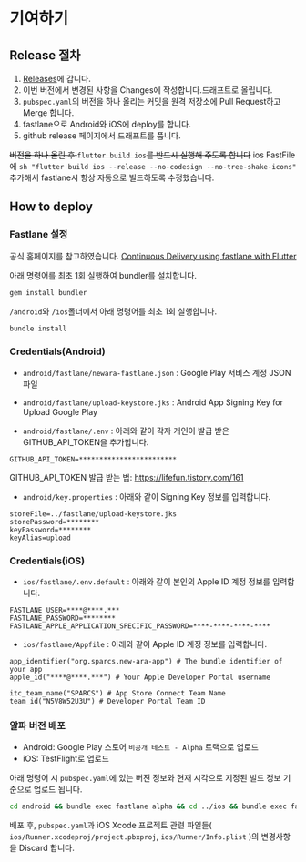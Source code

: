# 기여하기

## Release 절차

1. [Releases](https://github.com/sparcs-kaist/new-ara-app/releases)에 갑니다.
2. 이번 버전에서 변경된 사항을 Changes에 작성합니다.드래프트로 올립니다.
3. `pubspec.yaml`의 버전을 하나 올리는 커밋을 원격 저장소에 Pull Request하고 Merge 합니다.
4. fastlane으로 Android와 iOS에 deploy를 합니다.
5. github release 페이지에서 드래프트를 풉니다.

~~버전을 하나 올린 후 `flutter build ios`를 반드시 실행해 주도록 합니다~~
ios FastFile에 `sh "flutter build ios --release --no-codesign --no-tree-shake-icons"` 추가해서 fastlane시 항상 자동으로 빌드하도록 수정했습니다.

## How to deploy

### Fastlane 설정

공식 홈페이지를 참고하였습니다.
[Continuous Delivery using fastlane with Flutter](https://flutter.io/docs/deployment/fastlane-cd)

아래 명령어를 최초 1회 실행하여 bundler를 설치합니다.

```bash
gem install bundler
```

`/android`와 `/ios`폴더에서 아래 명령어를 최초 1회 실행합니다.

```bash
bundle install
```

### Credentials(Android)

- `android/fastlane/newara-fastlane.json` : Google Play 서비스 계정 JSON 파일

- `android/fastlane/upload-keystore.jks` : Android App Signing Key for Upload Google Play

- `android/fastlane/.env` : 아래와 같이 각자 개인이 발급 받은 GITHUB_API_TOKEN을 추가합니다. 

```env
GITHUB_API_TOKEN=************************
```
GITHUB_API_TOKEN 발급 받는 법: https://lifefun.tistory.com/161


- `android/key.properties` : 아래와 같이 Signing Key 정보를 입력합니다.

```env
storeFile=../fastlane/upload-keystore.jks
storePassword=********
keyPassword=********
keyAlias=upload
```

### Credentials(iOS)
- `ios/fastlane/.env.default` : 아래와 같이 본인의 Apple ID 계정 정보를 입력합니다.

```env
FASTLANE_USER=****@****.***
FASTLANE_PASSWORD=********
FASTLANE_APPLE_APPLICATION_SPECIFIC_PASSWORD=****-****-****-****
```

- `ios/fastlane/Appfile` : 아래와 같이 Apple ID 계정 정보를 입력합니다.
```env
app_identifier("org.sparcs.new-ara-app") # The bundle identifier of your app
apple_id("****@****.***") # Your Apple Developer Portal username

itc_team_name("SPARCS") # App Store Connect Team Name
team_id("N5V8W52U3U") # Developer Portal Team ID
```


### 알파 버전 배포

- Android: Google Play 스토어 `비공개 테스트 - Alpha` 트랙으로 업로드
- iOS: TestFlight로 업로드

아래 명령어 시 `pubspec.yaml`에 있는 버젼 정보와 현재 시각으로 지정된 빌드 정보 기준으로 업로드 됩니다.

```bash
cd android && bundle exec fastlane alpha && cd ../ios && bundle exec fastlane alpha
```

배포 후, `pubspec.yaml`과 iOS Xcode 프로젝트 관련 파일들( `ios/Runner.xcodeproj/project.pbxproj`, `ios/Runner/Info.plist` )의 변경사항을 Discard 합니다.


